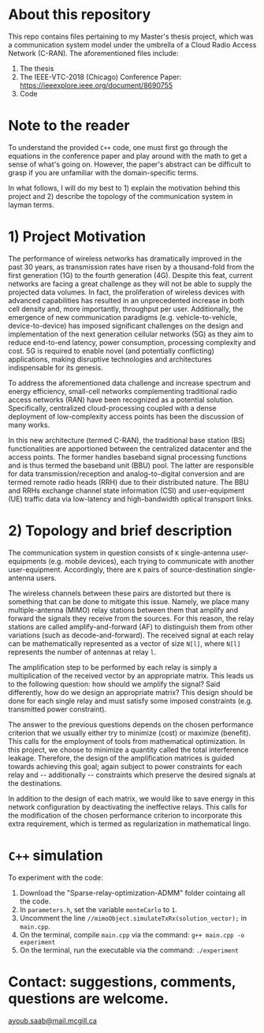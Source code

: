 # About this repository
This repo contains files pertaining to my Master's thesis project, which was a communication system model under the umbrella of a Cloud Radio Access Network (C-RAN). The aforementioned files include:

1) The thesis
2) The IEEE-VTC-2018 (Chicago) Conference Paper: https://ieeexplore.ieee.org/document/8690755
3) Code

# Note to the reader
To understand the provided `C++` code, one must first go through the equations in the conference paper and play around with the math to get a sense of what's going on. However, the paper's abstract can be difficult to grasp if you are unfamiliar with the domain-specific terms. 

In what follows, I will do my best to 1) explain the motivation behind this project and 2) describe the topology of the communication system in layman terms.

# 1) Project Motivation
The performance of wireless networks has dramatically improved in the past 30 years, as transmission rates have risen by a thousand-fold from the first generation (1G) to the fourth generation (4G). Despite this feat, current networks are facing a great challenge as they will not be able to supply the projected data volumes. In fact, the proliferation of wireless devices with advanced capabilities has resulted in an unprecedented increase in both cell density and, more importantly, throughput per user. Additionally, the emergence of new communication paradigms (e.g. vehicle-to-vehicle, device-to-device) has imposed significant challenges on the design and implementation of the next generation cellular networks (5G) as they aim to reduce end-to-end latency, power consumption, processing complexity and cost. 5G is required to enable novel (and potentially conflicting) applications, making disruptive technologies and architectures indispensable for its genesis.

To address the aforementioned data challenge and increase spectrum and energy efficiency, small-cell networks complementing traditional radio access networks (RAN) have been recognized as a potential solution. Specifically, centralized cloud-processing coupled with a dense deployment of low-complexity access points has been the discussion of many works. 

In this new architecture (termed C-RAN), the traditional base station (BS) functionalities are apportioned between the centralized datacenter and the access points. The former handles baseband signal processing functions and is thus termed the baseband unit (BBU) pool. The latter are responsible for data transmission/reception and analog-to-digital conversion and are termed remote radio heads (RRH) due to their distributed nature. The BBU and RRHs exchange channel state information (CSI) and user-equipment (UE) traffic data via low-latency and high-bandwidth optical transport links.

# 2) Topology and brief description
The communication system in question consists of `K` single-antenna user-equipments (e.g. mobile devices), each trying to communicate with another user-equipment. Accordingly, there are `K` pairs of source-destination single-antenna users. 

The wireless channels between these pairs are distorted but there is something that can be done to mitigate this issue. Namely, we place many multiple-antenna (MIMO) relay stations between them that amplify and forward the signals they receive from the sources. For this reason, the relay stations are called amplify-and-forward (AF) to distinguish them from other variations (such as decode-and-forward). The received signal at each relay can be mathematically represented as a vector of size `N[l]`, where `N[l]` represents the number of antennas at relay `l`. 

The amplification step to be performed by each relay is simply a multiplication of the received vector by an appropriate matrix. This leads us to the following question: how should we amplify the signal? Said differently, how do we design an appropriate matrix? This design should be done for each single relay and must satisfy some imposed constraints (e.g. transmitted power constraint).  

The answer to the previous questions depends on the chosen performance criterion that we usually either try to minimize (cost) or maximize (benefit). This calls for the employment of tools from mathematical optimization. In this project, we choose to minimize a quantity called the total interference leakage. Therefore, the design of the amplification matrices is guided towards achieving this goal; again subject to power constraints for each relay and -- additionally -- constraints which preserve the desired signals at the destinations. 

In addition to the design of each matrix, we would like to save energy in this network configuration by deactivating the ineffective relays. This calls for the modification of the chosen performance criterion to incorporate this extra requirement, which is termed as regularization in mathematical lingo.

# `C++` simulation
To experiment with the code: 
1) Download the "Sparse-relay-optimization-ADMM" folder cointaing all the code.
2) In `parameters.h`, set the variable `monteCarlo` to `1`.
3) Uncomment the line `//mimoObject.simulateTxRx(solution_vector);` in `main.cpp`.
4) On the terminal, compile `main.cpp` via the command: `g++ main.cpp -o experiment`
5) On the terminal, run the executable via the command: `./experiment`


# Contact: suggestions, comments, questions are welcome.
ayoub.saab@mail.mcgill.ca
